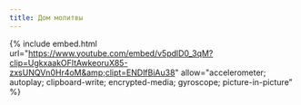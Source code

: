 ```yaml
---
title: Дом молитвы
---
```


{% include embed.html url="https://www.youtube.com/embed/v5pdlD0_3qM?clip=UgkxaakOFltAwkeoruX85-zxsUNQVn0Hr4oM&amp;clipt=ENDlfBiAu38" allow="accelerometer; autoplay; clipboard-write; encrypted-media; gyroscope; picture-in-picture" %}
